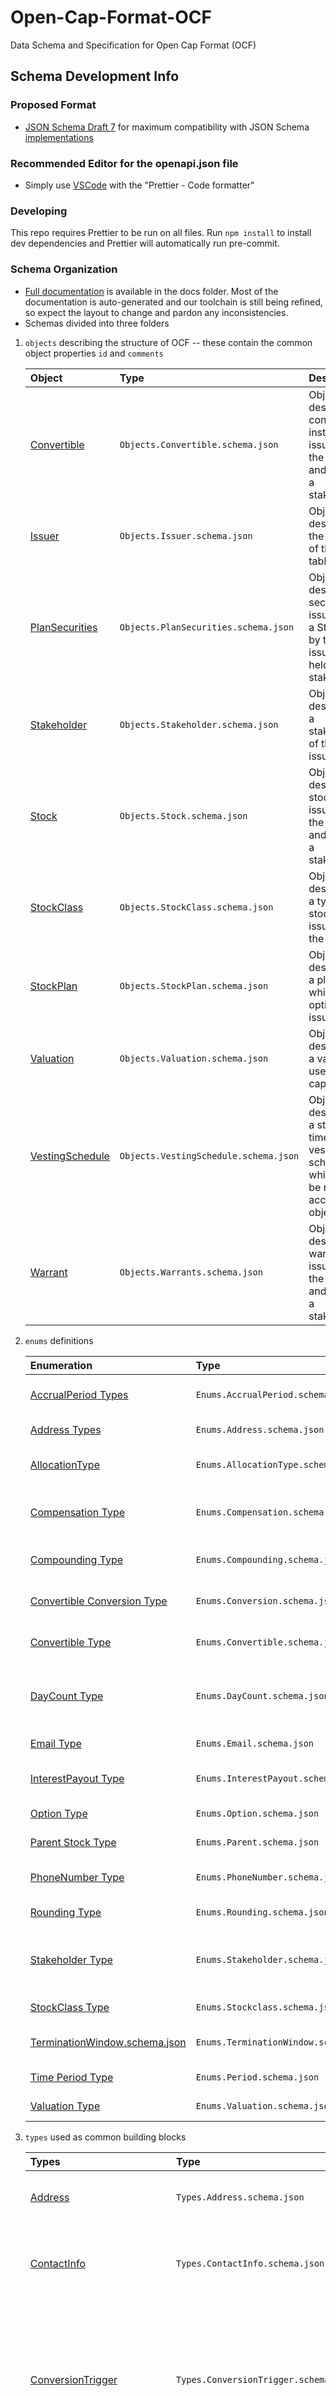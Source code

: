 # Open-Cap-Format-OCF

Data Schema and Specification for Open Cap Format (OCF)

## Schema Development Info

### Proposed Format

- [JSON Schema Draft 7](https://json-schema.org/specification-links.html#draft-7) for maximum compatibility with
  JSON Schema [implementations](https://protect-us.mimecast.com/s/bvw6ClYgmKf29D5ZHqNca4?domain=json-schema.org)

### Recommended Editor for the openapi.json file

- Simply use [VSCode](https://code.visualstudio.com/) with the "Prettier - Code formatter"

### Developing

This repo requires Prettier to be run on all files. Run `npm install` to install dev dependencies and Prettier will automatically run pre-commit.

### Schema Organization

- [Full documentation](docs/README.md) is available in the docs folder. Most of the documentation is auto-generated and our toolchain is still being refined, so expect the layout to change and pardon any inconsistencies.
- Schemas divided into three folders

1. `objects` describing the structure of OCF -- these contain the common object properties `id` and `comments`

   | Object                                     | Type                                  | Description                                                                                   |
   | :----------------------------------------- | :------------------------------------ | :-------------------------------------------------------------------------------------------- |
   | [Convertible](docs/convertible-1.md)       | `Objects.Convertible.schema.json`     | Object describing convertible instrument issued by the issuer and held by a stakeholder       |
   | [Issuer](docs/issuer.md)                   | `Objects.Issuer.schema.json`          | Object describing the issuer of the cap table                                                 |
   | [PlanSecurities](docs/plansecurities.md)   | `Objects.PlanSecurities.schema.json`  | Object describing securities issued from a StockPlan by the issuer and held by a stakeholder  |
   | [Stakeholder](docs/stakeholder-1.md)       | `Objects.Stakeholder.schema.json`     | Object describing a stakeholder of the issuer                                                 |
   | [Stock](docs/stock.md)                     | `Objects.Stock.schema.json`           | Object describing stock issued by the issuer and held by a stakeholder                        |
   | [StockClass](docs/stockclass-1.md)         | `Objects.StockClass.schema.json`      | Object describing a type of stock class issued by the issuer                                  |
   | [StockPlan](docs/stockplan.md)             | `Objects.StockPlan.schema.json`       | Object describing a plan which stock options are issued from                                  |
   | [Valuation](docs/valuation-1.md)           | `Objects.Valuation.schema.json`       | Object describing a valuation used in the cap table                                           |
   | [VestingSchedule](docs/vestingschedule.md) | `Objects.VestingSchedule.schema.json` | Object describing a strictly time-based vesting schedule which can be re-used accross objects |
   | [Warrant](docs/warrant.md)                 | `Objects.Warrants.schema.json`        | Object describing warrants issued by the issuer and held by a stakeholder                     |

2. `enums` definitions

   | Enumeration                                                | Type                                  | Description                                                                   |
   | :--------------------------------------------------------- | :------------------------------------ | :---------------------------------------------------------------------------- |
   | [AccrualPeriod Types](docs/accrualperiod.md)               | `Enums.AccrualPeriod.schema.json`     | Enumeration of interest accrual period type                                   |
   | [Address Types](docs/address.md)                           | `Enums.Address.schema.json`           | Enumeration of address types                                                  |
   | [AllocationType](docs/allocationtype.md)                   | `Enums.AllocationType.schema.json`    | Enumeration of allocation types for vesting schedules                         |
   | [Compensation Type](docs/compensation.md)                  | `Enums.Compensation.schema.json`      | Enumeration of stock compensation types                                       |
   | [Compounding Type](docs/compounding.md)                    | `Enums.Compounding.schema.json`       | Enumeration of interest compounding type                                      |
   | [Convertible Conversion Type](docs/conversion.md)          | `Enums.Conversion.schema.json`        | Enumeration of convertible conversion type                                    |
   | [Convertible Type](docs/convertible.md)                    | `Enums.Convertible.schema.json`       | Enumeration of convertible instrument types                                   |
   | [DayCount Type](docs/daycount.md)                          | `Enums.DayCount.schema.json`          | Enumeration of how the number of days are determined per period               |
   | [Email Type](docs/email.md)                                | `Enums.Email.schema.json`             | Enumeration of email types                                                    |
   | [InterestPayout Type](docs/interestpayout.md)              | `Enums.InterestPayout.schema.json`    | Enumeration of type of interest payout                                        |
   | [Option Type](docs/option.md)                              | `Enums.Option.schema.json`            | Enumeration of option types                                                   |
   | [Parent Stock Type](docs/parent.md)                        | `Enums.Parent.schema.json`            | Enumeration of parent stock types                                             |
   | [PhoneNumber Type](docs/phonenumber.md)                    | `Enums.PhoneNumber.schema.json`       | Enumeration of phone number types                                             |
   | [Rounding Type](docs/rounding.md)                          | `Enums.Rounding.schema.json`          | Enumeration of rounding types                                                 |
   | [Stakeholder Type](docs/stakeholder.md)                    | `Enums.Stakeholder.schema.json`       | Enumeration of stakeholder types - individual (human) or institution (entity) |
   | [StockClass Type](docs/stockclass.md)                      | `Enums.Stockclass.schema.json`        | Enumeration of stockclass types                                               |
   | [TerminationWindow.schema.json](docs/terminationwindow.md) | `Enums.TerminationWindow.schema.json` | Enumeration of TerminationWindow types                                        |
   | [Time Period Type](docs/period.md)                         | `Enums.Period.schema.json`            | Enumeration of time period types                                              |
   | [Valuation Type](docs/valuation.md)                        | `Enums.Valuation.schema.json`         | Enumeration of valuation types                                                |

3. `types` used as common building blocks

   | Types                                                                       | Type                                               | Description                                                                                                                                                        |
   | :-------------------------------------------------------------------------- | :------------------------------------------------- | :----------------------------------------------------------------------------------------------------------------------------------------------------------------- |
   | [Address](docs/address-1.md)                                                | `Types.Address.schema.json`                        | Type representation of an address as an object                                                                                                                     |
   | [ContactInfo](docs/contactinfo.md)                                          | `Types.ContactInfo.schema.json`                    | Type representation of a primary contact person for a stakeholder                                                                                                  |
   | [ConversionTrigger](docs/conversiontrigger.md)                              | `Types.ConversionTrigger.schema.json`              | Type representation of a convertibles conversion rights into stock upon an event (such as holder election or Change of Control)                                    |
   | [Custom Vesting Tranche](docs/customvestingtranche.md)                      | `Types.CustomVestingTranche.schema.json`           | Type representation of an vesting tranche by date and quantity                                                                                                     |
   | [DateTime](docs/datetime.md)                                                | `Types.DateTime.schema.json`                       | Type representing an instant in Universal Coordinated Time (UTC)                                                                                                   |
   | [Email](docs/email-1.md)                                                    | `Types.Email.schema.json`                          | Type representation of an email address                                                                                                                            |
   | [Event-driven Vesting Condition](docs/eventdrivenvestingcondition.md)       | `Types.EventDrivenVestingCondition.schema.json`    | Type representation of complex event-driven vesting criteria                                                                                                       |
   | [Money](docs/money.md)                                                      | `Types.Money.schema.json`                          | Type representing a monetary value in a specified currency code                                                                                                    |
   | [Name](docs/name.md)                                                        | `Types.Name.schema.json`                           | Type comprising of multiple name components                                                                                                                        |
   | [Numeric](docs/numeric.md)                                                  | `Types.Numeric.schema.json`                        | Type representation of a number (up to 10 decimal places supported by the spec)                                                                                    |
   | [PhoneNumber](docs/phone.md)                                                | `Types.PhoneNumber.schema.json`                    | Type representation of a phone number                                                                                                                              |
   | [Ratio](docs/ratio.md)                                                      | `Types.Ratio.schema.json`                          | Type representation of a ratio as antecedent and consequent numeric values                                                                                         |
   | [Schedule-driven Vesting Condition](docs/scheduledrivenvestingcondition.md) | `Types.ScheduleDrivenVestingCondition.schema.json` | Type representation of a row in a vesting schedule                                                                                                                 |
   | [SecurityExemption](docs/securityexemption.md)                              | `Types.SecurityExemption.schema.json`              | Type representation of a securities issuance exemption that includes an unstructured description and a country code (ISO-3166) for ease of processing and analysis |
   | [StockClassConversionRights](docs/stockclassconversionrights.md)            | `Types.StockClassConversionRights.schema.json`     | Type representation of a stock class or series conversion rights into another stock class or series as an object                                                   |
   | [StockParent](docs/stockparent.md)                                          | `Types.StockParent.schema.json`                    | Type representation of the parent security of a given stock issuance                                                                                               |
   | [TaxID](docs/taxid.md)                                                      | `Types.TaxID.schema.json`                          | Type representation of a government identifier for tax purposes                                                                                                    |
   | [TerminationWindow](docs/terminationwindow-1.md)                            | `Types.TerminationWindow.schema.json`              | Type representation of a termination window as an object                                                                                                           |
   | [Vesting](docs/vesting.md)                                                  | `Types.Vesting.schema.json`                        | Type representing all aspects related to vesting securities                                                                                                        |

_Documentation automatically generated with [jsonschema2md](https://github.com/adobe/jsonschema2md)_

## Attributions

### Contributors (alphabetical)

- Ben Hutchings
- Patrick Johnmeyer
- Tyler McConnell
- Dan Owen
- Chris Pasakarnis
- John Scrudato
- Ray Shan
- Caroline Taymor
- Eric Vogl
- Rob Wise
- Jacob Yavis
